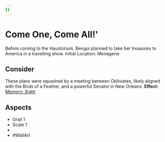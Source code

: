```yaml
---
{}
---
```

# Come One, Come All!'
Before coming to the Haustorium, Bengui planned to take her treasures to America in a travelling show. 
Initial Location: Menagerie
## Consider
These plans were squashed by a meeting between Obliviates, likely aligned with the Birds of a Feather, and a powerful Senator in New Orleans.
**Effect:** [Memory: Sight](https://uadaf.theevilroot.xyz/rowenarium/elements/mem.sight)
## Aspects
- Grail 1
- Scale 1
-  
- #WallArt